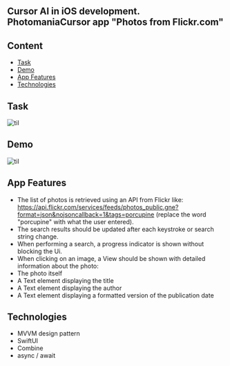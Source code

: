 ## Cursor AI in iOS development. PhotomaniaCursor app "Photos from Flickr.com"


## Content
- [Task](#task)
- [Demo](#demo)
- [App Features](#app-features)
- [Technologies](#technologies)

## Task

![til](https://github.com/BestKora/PhotomaniaCursor/blob/a63e95f853f79cbcf5d24af5b14554a3e6d711c6/PhotomaniaCursor/PhotomaniaCursorDemo.gif)

## Demo

![til](https://github.com/BestKora/PhotomaniaCursor/blob/a63e95f853f79cbcf5d24af5b14554a3e6d711c6/PhotomaniaCursor/PhotomaniaCursorDemo.gif)

## App Features

- The list of photos is retrieved using an API from Flickr like:
https://api.flickr.com/services/feeds/photos_public.gne?format=json&nojsoncallback=1&tags=porcupine
(replace the word "porcupine" with what the user entered).
- The search results should be updated after each keystroke or search string change.
- When performing a search, a progress indicator is shown without blocking the Ui.
- When clicking on an image, a View should be shown with detailed information about the photo:
- The photo itself
- A Text element displaying the title
- A Text element displaying the author
- A Text element displaying a formatted version of the publication date


## Technologies

* MVVM design pattern 
* SwiftUI
* Combine
* async / await
